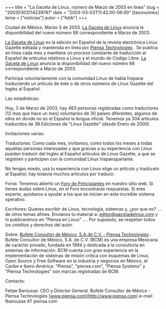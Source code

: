 +++
title = "La Gaceta de Linux, número de Marzo de 2003 en línea"
slug = "20030303114239781"
date = "2003-03-03T11:42:00-06:00"
[taxonomies]
tema = ["noticias"]
autor = ["febb"]
+++

Ciudad de México, Marzo 3 de 2003. [La Gaceta de
Linux](http://www.gacetadelinux.com/) anuncia la disponibilidad del
nuevo número 88 correspondiente a Marzo de 2003.

[La Gaceta de Linux](http://www.gacetadelinux.com/) es la edición en
Español de la revista electrónica Linux Gazette editada y mantenida en
línea por [Piensa Technologies](http://www.piensa.com/) . Se publica en
línea cada mes y mantiene un proceso constante de traducción al Español
de artículos relativos a Linux y el mundo de Código Libre. [La Gaceta de
Linux](http://www.gacetadelinux.com/) anuncia la disponibilidad del
nuevo número 88 correspondiente a Marzo de 2003.

<!-- more -->
Participa voluntariamente con la comunidad Linux de habla hispana
traduciendo un artículo de éste o de otros números de Linux Gazette del
Inglés al Español.

Las estadísticas:

Hoy, 3 de Marzo de 2003, hay 483 personas registradas como traductores
(12 mas que hace un mes) voluntarios de 30 países diferentes, algunos de
ellos en donde no es el Español la lengua oficial. Tenemos ya 304
artículos traducidos de 38 Ediciones de "Linux Gazette" (desde Enero de
2000).

Invitaciones varias:

Traductores: Como cada mes, invitamos, como todos los meses a todas
aquellas personas interesadas y que gracias a su experiencia con Linux
pueden traducir del Ingles al Español artículos de Linux Gazette, a que
se registren y participen con la comunidad Linux hispanoparlante.

No tengas miedo, usa tu experiencia con Linux elige un artículo y
tradúcelo al Español, hay todavía muchos artículos por traducir.

Foros: Tenemos abierto un [Foro de
Principiantes](http://www.piensa.com/foro_principiantes) en nuestro
sitio web. Si tienes dudas sobre Linux, en el Foro encontrarás
respuestas. Si eres experto, ayúdanos a ayudar a los que se inician en
este increíble sistema operativo.

Escritores: Quieres escribir de Linux, tecnología, sistemas y, ¿por que
no? ... de otros temas afines. Envíanos tu material a:
<editor@gacetadelinux.com> y lo publicaremos en "Piensa en Linux" ....
Por supuesto, se respetan todos los créditos y derechos del autor.

Sobre: [Bufete Consultor de México, S.A de C.V. - Piensa
Technologies](http://www.piensa.com/) :
Bufete Consultor de México, S.A. de C.V. (BCM) es una empresa Mexicana
de carácter privado, fundada en 1994 y dedicada a la consultoría en
sistemas de información. BCM cuenta con gran experiencia en la
implementación de sistemas de misión crítica con esquemas de Linux, Open
Source y Free Software en la industria y negocios en México, el Caribe e
Ibero-América. "Piensa", "piensa.com", "Piensa Systems" y "Piensa
Technologies" son marcas registradas de BCM.

Contacto:

Felipe Barousse.
CEO y Director General.
Bufete Consultor de México - Piensa Technologies
[www.piensa.com](http://www.piensa.com)
e-mail: fbarousse AT piensa.com
